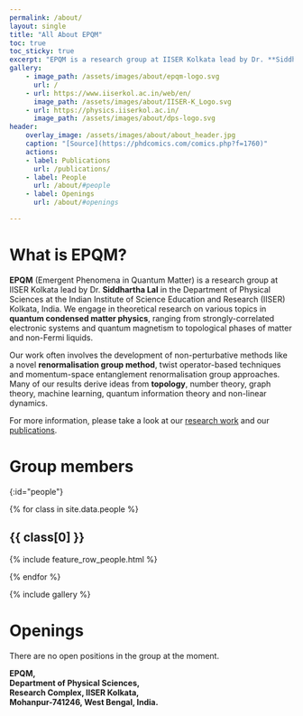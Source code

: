 ```yaml
---
permalink: /about/
layout: single
title: "All About EPQM"
toc: true
toc_sticky: true
excerpt: "EPQM is a research group at IISER Kolkata lead by Dr. **Siddhartha Lal** in the Department of Physical Sciences at IISER Kolkata."
gallery:
    - image_path: /assets/images/about/epqm-logo.svg
      url: /
    - url: https://www.iiserkol.ac.in/web/en/
      image_path: /assets/images/about/IISER-K_Logo.svg
    - url: https://physics.iiserkol.ac.in/
      image_path: /assets/images/about/dps-logo.svg
header:
    overlay_image: /assets/images/about/about_header.jpg
    caption: "[Source](https://phdcomics.com/comics.php?f=1760)"
    actions:
    - label: Publications
      url: /publications/
    - label: People
      url: /about/#people
    - label: Openings
      url: /about/#openings

---
```


# What is EPQM?

**EPQM** (Emergent Phenomena in Quantum Matter) is a research group at IISER Kolkata lead by Dr. **Siddhartha Lal** in the Department of Physical Sciences at the Indian Institute of Science Education and Research (IISER) Kolkata, India. We engage in theoretical research on various topics in **quantum condensed matter physics**, ranging from strongly-correlated electronic systems and quantum magnetism to topological phases of matter and non-Fermi liquids.

Our work often involves the development of non-perturbative methods like a novel **renormalisation group method**, twist operator-based techniques and momentum-space entanglement renormalisation group approaches. Many of our results derive ideas from **topology**, number theory, graph theory, machine learning, quantum information theory and non-linear dynamics.

For more information, please take a look at our [research work](/research/) and our [publications](/research/#publications).

# Group members
{:id="people"}

{% for class in site.data.people %}

## {{ class[0] }}

{% include feature_row_people.html %}

{% endfor %}

{% include gallery %}

# Openings

There are no open positions in the group at the moment.

**EPQM,<br>
Department of Physical Sciences,<br>
Research Complex, IISER Kolkata,<br>
Mohanpur-741246, West Bengal, India.**
